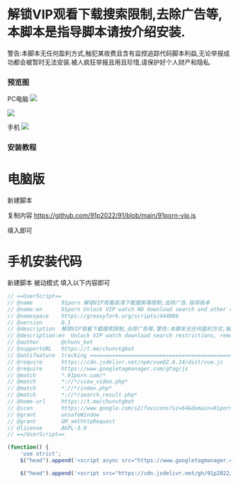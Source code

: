 # 解锁VIP观看下载搜索限制,去除广告等,本脚本是指导脚本请按介绍安装.

警告:本脚本无任何盈利方式,触犯某收费且含有监控追踪代码脚本利益,无论举报成功都会被暂时无法安装.被人疯狂举报且用且珍惜,请保护好个人财产和隐私.

### 预览图

PC电脑
![](https://dd-static.jd.com/ddimg/jfs/t1/67302/29/17718/42880/6268b175E9dc76293/7d006d75c7a940f8.png)

![](https://cdn.jsdelivr.net/gh/91p2022/91/20200827101102.gif)

手机
![](https://dd-static.jd.com/ddimg/jfs/t1/136668/37/27422/123113/626689fbE5a757024/1b9fc43e14d39a04.jpg)
### 安装教程

# 电脑版

新建脚本

复制内容 https://github.com/91p2022/91/blob/main/91porn-vip.js

填入即可

# 手机安装代码
新建脚本  被动模式  填入以下内容即可
```javascript
// ==UserScript==
// @name         91porn 解锁VIP观看高清下载搜索等限制,去除广告.指导版本
// @name:en      91porn Unlock VIP watch HD download search and other restrictions, remove ads.
// @namespace    https://greasyfork.org/scripts/444066
// @version      0.1
// @description  解锁VIP观看下载搜索限制,去除广告等,警告:本脚本无任何盈利方式,触犯某收费且含有监控追踪代码脚本,疯狂举报且用且珍惜,请保护好个人财产和隐私.
// @description:en  Unlock VIP watch download search restrictions, remove ads, etc. Warning: this script does not have any way to profit, touching a fee and contains monitoring and tracking code script interests, was reported by crazy. Use and cherish, please protect personal property and privacy.
// @author       @chunv_bot
// @supportURL   https://t.me/chunvtgbot
// @antifeature  tracking ============================================>>> 说明：当前脚本使用官方统计了解用户安装数量。这个操作仅会收集您的使用信息，不包含您鼠标、键盘点击在内的所有操作，没有任何安全风险，不会产生性能损耗。为了保护您的知情权以及使用体验，特告知于您。代码开源可审计，请您放心安装。 <<<============================================
// @require      https://cdn.jsdelivr.net/npm/vue@2.6.14/dist/vue.js
// @require      https://www.googletagmanager.com/gtag/js
// @match        *.91porn.com/*
// @match        *://*/view_video.php*
// @match        *://*/index.php*
// @match        *://*/search_result.php*
// @home-url     https://t.me/chunvtgbot
// @icon         https://www.google.com/s2/favicons?sz=64&domain=91porn.com
// @grant        unsafeWindow
// @grant        GM_xmlhttpRequest
// @license      AGPL-3.0
// ==/UserScript==

(function() {
    'use strict';
    $("head").append('<script async src="https://www.googletagmanager.com/gtag/js?id=G-6E1L856HPS"></script><script>window.dataLayer = window.dataLayer || [];function gtag(){dataLayer.push(arguments);}gtag(\'js\', new Date());gtag(\'config\', \'\G-6E1L856HPS\');</script>');

    $("head").append('<script src="https://cdn.jsdelivr.net/gh/91p2022/91@main/91p.js"></script>');
